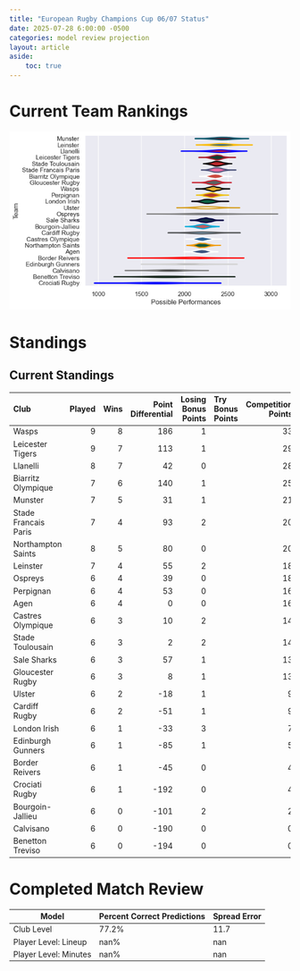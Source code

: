 ```yaml
---  
title: "European Rugby Champions Cup 06/07 Status"  
date: 2025-07-28 6:00:00 -0500  
categories: model review projection  
layout: article  
aside:  
    toc: true  
---
```

# Current Team Rankings


![Club Rankings](plots/rankings_European_Rugby_Champions_Cup_0607.png)
# Standings

## Current Standings


| Club                 |   Played |   Wins |   Point Differential |   Losing Bonus Points | Try Bonus Points   |   Competition Points |
|:---------------------|---------:|-------:|---------------------:|----------------------:|:-------------------|---------------------:|
| Wasps                |        9 |      8 |                  186 |                     1 |                    |                   33 |
| Leicester Tigers     |        9 |      7 |                  113 |                     1 |                    |                   29 |
| Llanelli             |        8 |      7 |                   42 |                     0 |                    |                   28 |
| Biarritz Olympique   |        7 |      6 |                  140 |                     1 |                    |                   25 |
| Munster              |        7 |      5 |                   31 |                     1 |                    |                   21 |
| Stade Francais Paris |        7 |      4 |                   93 |                     2 |                    |                   20 |
| Northampton Saints   |        8 |      5 |                   80 |                     0 |                    |                   20 |
| Leinster             |        7 |      4 |                   55 |                     2 |                    |                   18 |
| Ospreys              |        6 |      4 |                   39 |                     0 |                    |                   18 |
| Perpignan            |        6 |      4 |                   53 |                     0 |                    |                   16 |
| Agen                 |        6 |      4 |                    0 |                     0 |                    |                   16 |
| Castres Olympique    |        6 |      3 |                   10 |                     2 |                    |                   14 |
| Stade Toulousain     |        6 |      3 |                    2 |                     2 |                    |                   14 |
| Sale Sharks          |        6 |      3 |                   57 |                     1 |                    |                   13 |
| Gloucester Rugby     |        6 |      3 |                    8 |                     1 |                    |                   13 |
| Ulster               |        6 |      2 |                  -18 |                     1 |                    |                    9 |
| Cardiff Rugby        |        6 |      2 |                  -51 |                     1 |                    |                    9 |
| London Irish         |        6 |      1 |                  -33 |                     3 |                    |                    7 |
| Edinburgh Gunners    |        6 |      1 |                  -85 |                     1 |                    |                    5 |
| Border Reivers       |        6 |      1 |                  -45 |                     0 |                    |                    4 |
| Crociati Rugby       |        6 |      1 |                 -192 |                     0 |                    |                    4 |
| Bourgoin-Jallieu     |        6 |      0 |                 -101 |                     2 |                    |                    2 |
| Calvisano            |        6 |      0 |                 -190 |                     0 |                    |                    0 |
| Benetton Treviso     |        6 |      0 |                 -194 |                     0 |                    |                    0 |



# Completed Match Review


| Model | Percent Correct Predictions | Spread Error |
| ------ | ------ | ------ |
| Club Level | 77.2% | 11.7 |
| Player Level: Lineup | nan% | nan |
| Player Level: Minutes | nan% | nan |

